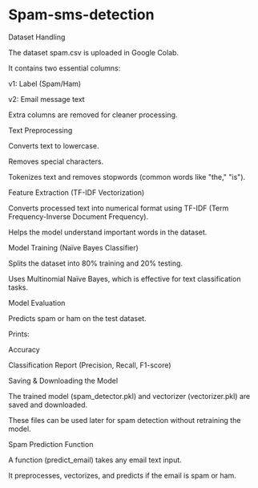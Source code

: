 # Spam-sms-detection

Dataset Handling

The dataset spam.csv is uploaded in Google Colab.

It contains two essential columns:

v1: Label (Spam/Ham)

v2: Email message text

Extra columns are removed for cleaner processing.

Text Preprocessing

Converts text to lowercase.

Removes special characters.

Tokenizes text and removes stopwords (common words like "the," "is").

Feature Extraction (TF-IDF Vectorization)

Converts processed text into numerical format using TF-IDF (Term Frequency-Inverse Document Frequency).

Helps the model understand important words in the dataset.

Model Training (Naïve Bayes Classifier)

Splits the dataset into 80% training and 20% testing.

Uses Multinomial Naïve Bayes, which is effective for text classification tasks.

Model Evaluation

Predicts spam or ham on the test dataset.

Prints:

Accuracy

Classification Report (Precision, Recall, F1-score)

Saving & Downloading the Model

The trained model (spam_detector.pkl) and vectorizer (vectorizer.pkl) are saved and downloaded.

These files can be used later for spam detection without retraining the model.

Spam Prediction Function

A function (predict_email) takes any email text input.

It preprocesses, vectorizes, and predicts if the email is spam or ham.

